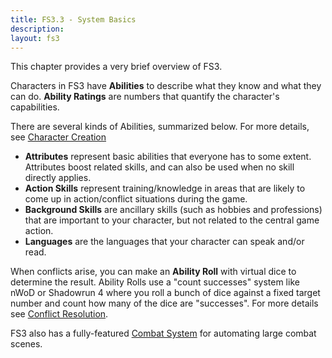 ```yaml
---
title: FS3.3 - System Basics
description:
layout: fs3
---
```


This chapter provides a very brief overview of FS3.

Characters in FS3 have **Abilities** to describe what they know and what they can do.  **Ability Ratings** are numbers that quantify the character's capabilities.  

There are several kinds of Abilities, summarized below.  For more details, see [Character Creation](/fs3/fs3-3/chargen) 

* **Attributes** represent basic abilities that everyone has to some extent.  Attributes boost related skills, and can also be used when no skill directly applies.
* **Action Skills** represent training/knowledge in areas that are likely to come up in action/conflict situations during the game. 
* **Background Skills** are ancillary skills (such as hobbies and professions) that are important to your character, but not related to the central game action.
* **Languages** are the languages that your character can speak and/or read. 

When conflicts arise, you can make an **Ability Roll** with virtual dice to determine the result.  Ability Rolls use a "count successes" system like nWoD or Shadowrun 4 where you roll a bunch of dice against a fixed target number and count how many of the dice are "successes".  For more details see [Conflict Resolution](/fs3/fs3-3/conflict).

FS3 also has a fully-featured [Combat System](/fs3/fs3-3/combat) for automating large combat scenes.
